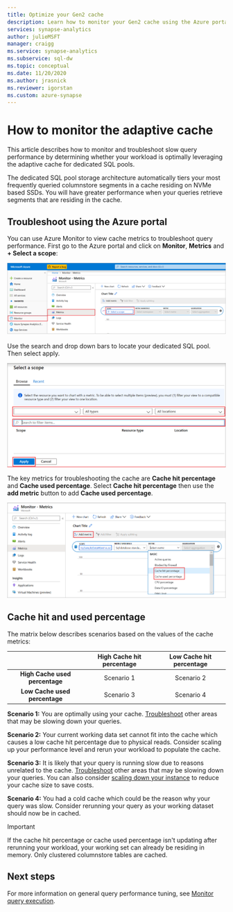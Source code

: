 ```yaml
---
title: Optimize your Gen2 cache 
description: Learn how to monitor your Gen2 cache using the Azure portal.
services: synapse-analytics
author: julieMSFT
manager: craigg
ms.service: synapse-analytics
ms.subservice: sql-dw 
ms.topic: conceptual
ms.date: 11/20/2020
ms.author: jrasnick
ms.reviewer: igorstan
ms.custom: azure-synapse
---
```


# How to monitor the adaptive cache

This article describes how to monitor and troubleshoot slow query performance by determining whether your workload is optimally leveraging the adaptive cache for dedicated SQL pools.

The dedicated SQL pool storage architecture automatically tiers your most frequently queried columnstore segments in a cache residing on NVMe based SSDs. You will have greater performance when your queries retrieve segments that are residing in the cache.
 
## Troubleshoot using the Azure portal

You can use Azure Monitor to view  cache metrics to troubleshoot query performance. First go to the Azure portal and click on **Monitor**, **Metrics** and **+ Select a scope**:

![Screenshot shows Select a scope selected from Metrics in the Azure portal.](./media/sql-data-warehouse-how-to-monitor-cache/cache-0.png)

Use the search and drop down bars to locate your dedicated SQL pool. Then select apply.

![Screenshot shows the Select a scope pane where you can select your data warehouse.](./media/sql-data-warehouse-how-to-monitor-cache/cache-1.png)

The key metrics for troubleshooting the cache are **Cache hit percentage** and **Cache used percentage**. Select **Cache hit percentage** then use the **add metric** button to add **Cache used percentage**. 

![Cache Metrics](./media/sql-data-warehouse-how-to-monitor-cache/cache-2.png)

## Cache hit and used percentage

The matrix below describes scenarios based on the values of the cache metrics:

|                                | **High Cache hit percentage** | **Low Cache hit percentage** |
| :----------------------------: | :---------------------------: | :--------------------------: |
| **High Cache used percentage** |          Scenario 1           |          Scenario 2          |
| **Low Cache used percentage**  |          Scenario 3           |          Scenario 4          |

**Scenario 1:** You are optimally using your cache. [Troubleshoot](sql-data-warehouse-manage-monitor.md) other areas that may be slowing down your queries.

**Scenario 2:** Your current working data set cannot fit into the cache which causes a low cache hit percentage due to physical reads. Consider scaling up your performance level and rerun your workload to populate the cache.

**Scenario 3:** It is likely that your query is running slow due to reasons unrelated to the cache. [Troubleshoot](sql-data-warehouse-manage-monitor.md) other areas that may be slowing down your queries. You can also consider [scaling down your instance](sql-data-warehouse-manage-monitor.md) to reduce your cache size to save costs. 

**Scenario 4:** You had a cold cache which could be the reason why your query was slow. Consider rerunning your query as your working dataset should now be in cached. 

> [!IMPORTANT]
> If the cache hit percentage or cache used percentage isn't updating after rerunning your workload, your working set can already be residing in memory. Only clustered columnstore tables are cached.

## Next steps
For more information on general query performance tuning, see [Monitor query execution](sql-data-warehouse-manage-monitor.md#monitor-query-execution).
